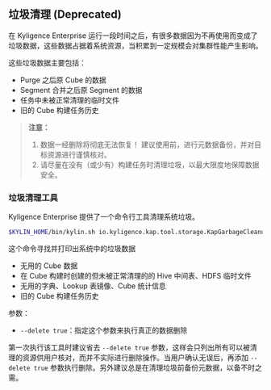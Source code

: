 ## 垃圾清理 (Deprecated)

在 Kyligence Enterprise 运行一段时间之后，有很多数据因为不再使用而变成了垃圾数据，这些数据占据着系统资源，当积累到一定规模会对集群性能产生影响。

这些垃圾数据主要包括：

- Purge 之后原 Cube 的数据
- Segment 合并之后原 Segment 的数据
- 任务中未被正常清理的临时文件
- 旧的 Cube 构建任务历史

> **注意：**
>
> 1. 数据一经删除将彻底无法恢复！ 建议使用前，进行元数据备份，并对目标资源进行谨慎核对。
> 2. 请尽量在没有（或少有）构建任务时清理垃圾，以最大限度地保障数据安全。

### 垃圾清理工具
Kyligence Enterprise 提供了一个命令行工具清理系统垃圾。

```sh
$KYLIN_HOME/bin/kylin.sh io.kyligence.kap.tool.storage.KapGarbageCleanupCLI [--delete true]
```

这个命令寻找并打印出系统中的垃圾数据

- 无用的 Cube 数据
- 在 Cube 构建时创建的但未被正常清理的的 Hive 中间表、HDFS 临时文件
- 无用的字典、Lookup 表镜像、Cube 统计信息
- 旧的 Cube 构建任务历史

参数：

- `--delete true`：指定这个参数来执行真正的数据删除


第一次执行该工具时建议省去 `--delete true` 参数，这样会只列出所有可以被清理的资源供用户核对，而并不实际进行删除操作。当用户确认无误后，再添加 `--delete true` 参数执行删除。另外建议总是在清理垃圾前备份元数据，以备不时之需。
